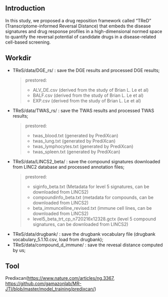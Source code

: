 
## Introduction
In this study, we proposed a drug reposition framework called “TReD” (Transcriptome-informed Reversal Distance) that embeds the disease signatures and drug response profiles in a high-dimensional normed space to quantify the reversal potential of candidate drugs in a disease-related cell-based screening. 

## Workdir
- TReS/data/DGE_rs/ : save the DGE results and processed DGE results;  
  >prestored:
  > - ALV_DE.csv (derived from the study of Brian L. Le et al)
  > - BALF.csv (derived from the study of Brian L. Le et al)
  > - EXP.csv (derived from the study of Brian L. Le et al)
- TReS/data/TWAS_rs/ : save the TWAS results and processed TWAS results;  
  >prestored:
  > - twas_blood.txt (generated by PrediXcan)
  > - twas_lung.txt (generated by PrediXcan)
  > - twas_lymphocytes.txt (generated by PrediXcan)
  > - twas_spleen.txt (generated by PrediXcan)
- TReS/data/LINCS2_beta/ : save the compound signatures downloaded from LINC2 database and processed annotation files;  
  >prestored:
  > - siginfo_beta.txt (Metadata for level 5 signatures, can be downloaded from LINCS2)
  > - compoundinfo_beta.txt (metadata for compounds, can be downloaded from LINCS2)
  > - beta_immuncelline_revised.txt (immune cell lines, can be downloaded from LINCS2)
  > - level5_beta_trt_cp_n720216x12328.gctx (level 5 compound signatures, can be downloaded from LINCS2)
- TReS/data/drugbank/ : save the drugbank vocabulary file (drugbank vocabulary_5.1.10.csv, load from drugbank);  
- TReS/data/compound_d_immune/ : save the revesal distance computed by us;  

## Tool
Predixcan(https://www.nature.com/articles/ng.3367, https://github.com/gamazonlab/MR-JTI/blob/master/model_training/predixcan/)
